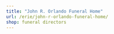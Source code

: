 ```yaml
---
title: "John R. Orlando Funeral Home"
url: /erie/john-r-orlando-funeral-home/
shop: funeral directors
---
```

